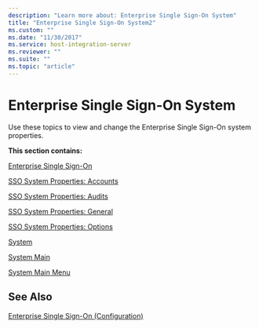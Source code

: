 ```yaml
---
description: "Learn more about: Enterprise Single Sign-On System"
title: "Enterprise Single Sign-On System2"
ms.custom: ""
ms.date: "11/30/2017"
ms.service: host-integration-server
ms.reviewer: ""
ms.suite: ""
ms.topic: "article"
---
```

# Enterprise Single Sign-On System
Use these topics to view and change the Enterprise Single Sign-On system properties.  
  
 **This section contains:**  
  
 [Enterprise Single Sign-On](../core/enterprise-single-sign-on3.md)  
  
 [SSO System Properties: Accounts](../core/sso-system-properties-accounts2.md)  
  
 [SSO System Properties: Audits](../core/sso-system-properties-audits2.md)  
  
 [SSO System Properties: General](../core/sso-system-properties-general1.md)  
  
 [SSO System Properties: Options](../core/sso-system-properties-options1.md)  
  
 [System](../core/system2.md)  
  
 [System Main](../core/system-main2.md)  
  
 [System Main Menu](../core/system-main-menu2.md)  
  
## See Also  
 [Enterprise Single Sign-On (Configuration)](../core/enterprise-single-sign-on-configuration-1.md)
